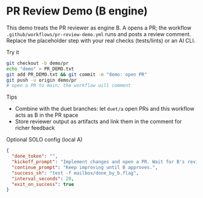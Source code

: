 PR Review Demo (B engine)
=========================

This demo treats the PR reviewer as engine B. A opens a PR; the workflow `.github/workflows/pr-review-demo.yml` runs and posts a review comment. Replace the placeholder step with your real checks (tests/lints) or an AI CLI.

Try it
```bash
git checkout -b demo/pr
echo "demo" > PR_DEMO.txt
git add PR_DEMO.txt && git commit -m "demo: open PR"
git push -u origin demo/pr
# open a PR to main; the workflow will comment
```

Tips
- Combine with the duet branches: let `duet/a` open PRs and this workflow acts as B in the PR space
- Store reviewer output as artifacts and link them in the comment for richer feedback

Optional SOLO config (local A)
```json
{
  "done_token": "",
  "kickoff_prompt": "Implement changes and open a PR. Wait for B's review.",
  "continue_prompt": "Keep improving until B approves.",
  "success_sh": "test -f mailbox/done_by_b.flag",
  "interval_seconds": 20,
  "exit_on_success": true
}
```
